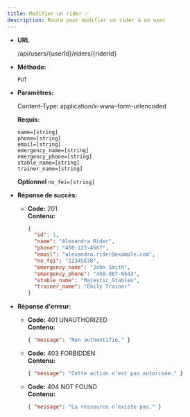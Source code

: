 ```yaml
---
title: Modifier un rider ✅
description: Route pour modifier un rider à un user
---
```


* **URL**

  /api/users/{userId}/riders/{riderId}

* **Méthode:**
  
  `PUT`

* **Paramètres:**

  Content-Type: application/x-www-form-urlencoded

  **Requis:**
 
    `name=[string]`<br>
    `phone=[string]`<br>
    `email=[string]`<br>
    `emergency_name=[string]`<br>
    `emergency_phone=[string]`<br>
    `stable_name=[string]`<br>
    `trainer_name=[string]`<br>

  **Optionnel**
    `no_fei=[string]`<br>

* **Réponse de succès:**
  
  * **Code:** 201 <br />
    **Contenu:** 
    ```json
    {
      "id": 1,
      "name": "Alexandra Rider",
      "phone": "450-123-4567",
      "email": "alexandra.rider@example.com",
      "no_fei": "12345678",
      "emergency_name": "John Smith",
      "emergency_phone": "450-987-6543",
      "stable_name": "Majestic Stables",
      "trainer_name": "Emily Trainer"
    }
    ```

* **Réponse d'erreur:**

  * **Code:** 401 UNAUTHORIZED <br />
    **Contenu:** 
    ```json
    { "message": "Non authentifié." }
    ```

  * **Code:** 403 FORBIDDEN <br />
    **Contenu:** 
    ```json
    { "message": "Cette action n’est pas autorisée." }
    ```

  * **Code:** 404 NOT FOUND <br />
    **Contenu:** 
    ```json
    { "message": "La ressource n’existe pas." }
    ```
